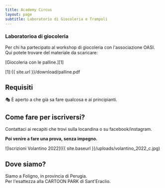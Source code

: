 ```yaml
---
title: Academy Circus
layout: page
subtitle: Laboratorio di Giocoleria e Trampoli
---
```


### Laboratorioa di giocoleria
Per chi ha partecipato al workshop di giocoleria con l'associazione OASI.
Qui potete trovare del materiale da scaricare:

[Giocoleria con le palline.][1]

[1]:{{ site.url }}/download/palline.pdf

## Requisiti
🎭 È aperto a che già sa fare qualcosa e ai principianti.

## Come fare per iscriversi?
Contattaci ai recapiti che trovi sulla locandina o su facebook/instagram.

**Poi venire a fare una prova, senza impegno.**

![Iscrizioni Volantino 2022]({{ site.baseurl }}/uploads/volantino_2022_c.jpg)

## Dove siamo?
Siamo a Foligno, in provincia di Perugia.  
Per l'esattezza alla CARTOON PARK di Sant'Eraclio.
